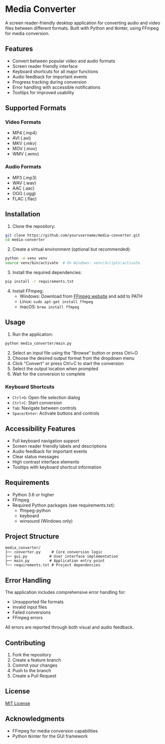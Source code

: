 # Media Converter

A screen reader-friendly desktop application for converting audio and video files between different formats. Built with Python and tkinter, using FFmpeg for media conversion.

## Features

- Convert between popular video and audio formats
- Screen reader friendly interface
- Keyboard shortcuts for all major functions
- Audio feedback for important events
- Progress tracking during conversion
- Error handling with accessible notifications
- Tooltips for improved usability

## Supported Formats

### Video Formats
- MP4 (.mp4)
- AVI (.avi)
- MKV (.mkv)
- MOV (.mov)
- WMV (.wmv)

### Audio Formats
- MP3 (.mp3)
- WAV (.wav)
- AAC (.aac)
- OGG (.ogg)
- FLAC (.flac)

## Installation

1. Clone the repository:
```bash
git clone https://github.com/yourusername/media-converter.git
cd media-converter
```

2. Create a virtual environment (optional but recommended):
```bash
python -m venv venv
source venv/bin/activate  # On Windows: venv\Scripts\activate
```

3. Install the required dependencies:
```bash
pip install -r requirements.txt
```

4. Install FFmpeg:
   - Windows: Download from [FFmpeg website](https://ffmpeg.org/download.html) and add to PATH
   - Linux: `sudo apt-get install ffmpeg`
   - macOS: `brew install ffmpeg`

## Usage

1. Run the application:
```bash
python media_converter/main.py
```

2. Select an input file using the "Browse" button or press Ctrl+O
3. Choose the desired output format from the dropdown menu
4. Click "Convert" or press Ctrl+C to start the conversion
5. Select the output location when prompted
6. Wait for the conversion to complete

### Keyboard Shortcuts

- `Ctrl+O`: Open file selection dialog
- `Ctrl+C`: Start conversion
- `Tab`: Navigate between controls
- `Space/Enter`: Activate buttons and controls

## Accessibility Features

- Full keyboard navigation support
- Screen reader friendly labels and descriptions
- Audio feedback for important events
- Clear status messages
- High contrast interface elements
- Tooltips with keyboard shortcut information

## Requirements

- Python 3.6 or higher
- FFmpeg
- Required Python packages (see requirements.txt):
  - ffmpeg-python
  - keyboard
  - winsound (Windows only)

## Project Structure

```
media_converter/
├── converter.py     # Core conversion logic
├── gui.py          # User interface implementation
├── main.py         # Application entry point
└── requirements.txt # Project dependencies
```

## Error Handling

The application includes comprehensive error handling for:
- Unsupported file formats
- Invalid input files
- Failed conversions
- FFmpeg errors

All errors are reported through both visual and audio feedback.

## Contributing

1. Fork the repository
2. Create a feature branch
3. Commit your changes
4. Push to the branch
5. Create a Pull Request

## License

[MIT License](LICENSE)

## Acknowledgments

- FFmpeg for media conversion capabilities
- Python tkinter for the GUI framework
